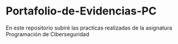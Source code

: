 # Portafolio-de-Evidencias-PC
En este repositorio subiré las practicas realizadas de la asignatura Programación de Ciberseguridad
